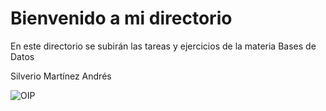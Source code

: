 # Bienvenido a mi directorio
En este directorio se subirán las tareas y ejercicios de la materia Bases de Datos
  
Silverio Martínez Andrés

![OIP](https://github.com/Kylos02/Bases1UNAM/assets/90489022/3bce85ee-4f0e-4ca4-97c7-62ca098a5513)

